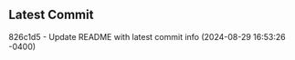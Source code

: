 
## Latest Commit
826c1d5 - Update README with latest commit info (2024-08-29 16:53:26 -0400) <Yunxi-Zhou>

